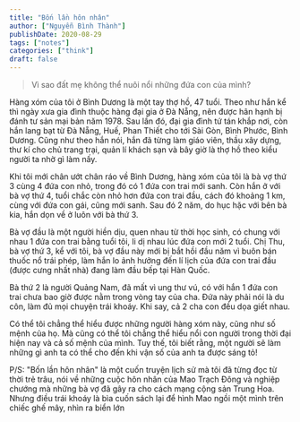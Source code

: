 ```yaml
---
title: "Bốn lần hôn nhân"
author: ["Nguyễn Bình Thành"]
publishDate: 2020-08-29
tags: ["notes"]
categories: ["think"]
draft: false
---
```


> Vì sao đất mẹ không thể nuôi nổi những đứa con của mình?

Hàng xóm của tôi ở Bình Dương là một tay thợ hồ, 47 tuổi. Theo như hắn
kể thì ngày xưa gia đình thuộc hàng đại gia ở Đà Nẵng, nên được hân hạnh
bị đánh tư sản mại bản năm 1978. Sau lần đó, đại gia đình tứ tán khắp
nơi, còn hắn lang bạt từ Đà Nẵng, Huế, Phan Thiết cho tới Sài Gòn, Bình
Phước, Bình Dương. Cũng như theo hắn nói, hắn đã từng làm giáo viên,
thầu xây dựng, thư kí cho chủ trang trại, quản lí khách sạn và bây giờ
là thợ hồ theo kiểu người ta nhờ gì làm nấy.

Khi tôi mới chân ướt chân ráo về Bình Dương, hàng xóm của tôi là bà vợ
thứ 3 cùng 4 đứa con nhỏ, trong đó có 1 đứa con trai mới sanh. Còn hắn ở
với bà vợ thứ 4, tuổi chắc còn nhỏ hơn đứa con trai đầu, cách đó khoảng
1 km, cùng với đứa con gái, cũng mới sanh. Sau đó 2 năm, do hục hặc với
bên bà kia, hắn dọn về ở luôn với bà thứ 3.

Bà vợ đầu là một người hiền dịu, quen nhau từ thời học sinh, có chung
với nhau 1 đứa con trai bằng tuổi tôi, li dị nhau lúc đứa con mới 2
tuổi. Chị Thu, bà vợ thứ 3, kể với tôi, bà vợ đầu này mới bị bắt hồi đầu
năm vì buôn bán thuốc nổ trái phép, làm hắn lo ảnh hưởng đến lí lịch của
đứa con trai đầu (được cưng nhất nhà) đang làm đầu bếp tại Hàn Quốc.

Bà thứ 2 là người Quảng Nam, đã mất vì ung thư vú, có với hắn 1 đứa con
trai chưa bao giờ được nằm trong vòng tay của cha. Đứa này phải nói là
du côn, làm đủ mọi chuyện trái khoáy. Khi say, cả 2 cha con đều dọa giết
nhau.

Có thể tôi chẳng thể hiểu được những người hàng xóm này, cũng như số
mệnh của họ. Mà cũng có thể tôi chẳng thể hiểu nổi con người trong thời
đại hiện nay và cả số mệnh của mình. Tuy thế, tôi biết rằng, một người
sẽ làm những gì anh ta có thể cho đến khi vận số của anh ta được sáng
tỏ!

P/S: "Bốn lần hôn nhân" là một cuốn truyện lịch sử mà tôi đã từng đọc từ
thời trẻ trâu, nói về những cuộc hôn nhân của Mao Trạch Đông và nghiệp
chướng mà những bà vợ đã gây ra cho cách mạng cộng sản Trung Hoa. Nhưng
điều trái khoáy là bìa cuốn sách lại để hình Mao ngồi một mình trên
chiếc ghế mây, nhìn ra biển lớn
